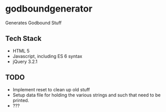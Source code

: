# godboundgenerator
Generates Godbound Stuff

## Tech Stack
* HTML 5
* Javascript, including ES 6 syntax
* jQuery 3.2.1


## TODO
* Implement reset to clean up old stuff
* Setup data file for holding the various strings and such that need to be printed.
* ???